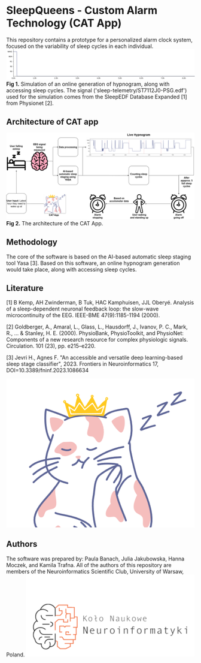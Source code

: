 # SleepQueens - Custom Alarm Technology (CAT App)
This repository contains a prototype for a personalized alarm clock system, focused on the variability of sleep cycles in each individual. 
![](https://github.com/jjakubowska06/SleepQueens/blob/main/hypno.gif)
**Fig 1.** Simulation of an online generation of hypnogram, along with accessing sleep cycles. The signal ('sleep-telemetry/ST7112J0-PSG.edf') used for the simulation comes from the SleepEDF Database Expanded [1] from Physionet [2].

## Architecture of CAT app
![](https://github.com/jjakubowska06/SleepQueens/blob/main/CAT_architecture_background.png)
**Fig 2.** The architecture of the CAT App. 

## Methodology
The core of the software is based on the AI-based automatic sleep staging tool Yasa [3]. Based on this software, an online hypnogram generation would take place, along with accessing sleep cycles. 

## Literature
[1] B Kemp, AH Zwinderman, B Tuk, HAC Kamphuisen, JJL Oberyé. Analysis of a sleep-dependent neuronal feedback loop: the slow-wave microcontinuity of the EEG. IEEE-BME 47(9):1185-1194 (2000).

[2] Goldberger, A., Amaral, L., Glass, L., Hausdorff, J., Ivanov, P. C., Mark, R., ... & Stanley, H. E. (2000). PhysioBank, PhysioToolkit, and PhysioNet: Components of a new research resource for complex physiologic signals. Circulation. 101 (23), pp. e215–e220.

[3] Jevri H., Agnes F. "An accessible and versatile deep learning-based sleep stage classifier", 2023. Frontiers in Neuroinformatics 17, DOI=10.3389/fninf.2023.1086634


![](https://github.com/jjakubowska06/SleepQueens/blob/main/SleepQueen.png)
## Authors
The software was prepared by: Paula Banach, Julia Jakubowska, Hanna Moczek, and Kamila Trafna. All of the authors of this repository are members of the Neuroinformatics Scientific Club, University of Warsaw, Poland. 
![](https://github.com/jjakubowska06/SleepQueens/blob/main/FUW.png)

